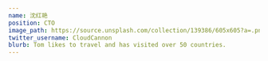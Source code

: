 ```yaml
---
name: 沈红艳
position: CTO
image_path: https://source.unsplash.com/collection/139386/605x605?a=.png
twitter_username: CloudCannon
blurb: Tom likes to travel and has visited over 50 countries.
---
```

